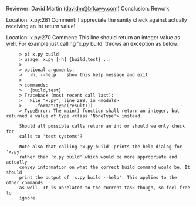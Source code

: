 Reviewer: David Martin (davidm@brkawy.com)
Conclusion: Rework

Location: x.py:281
Comment: I appreciate the sanity check against actually receiving an int return
         value!

Location: x.py:270
Comment: This line should return an integer value as well.
         For example just calling 'x.py build' throws an exception as below:

         > p3 x.py build
         > usage: x.py [-h] {build,test} ...
         >
         > optional arguments:
         >   -h, --help    show this help message and exit
         >
         > commands:
         >   {build,test}
         > Traceback (most recent call last):
         >   File "x.py", line 288, in <module>
         >     .format(type(result)))
         > TypeError: The main() function shall return an integer, but returned a value of type <class 'NoneType'> instead.

         Should all possible calls return an int or should we only check for
         calls to 'test systems'?

         Note also that calling 'x.py build' prints the help dialog for 'x.py'
         rather than 'x.py build' which would be more appropriate and actually
         convey information on what the correct build command would be. It should
         print the output of 'x.py build --help'. This applies to the other commands
         as well. It is unrelated to the current task though, so feel free to
         ignore.
